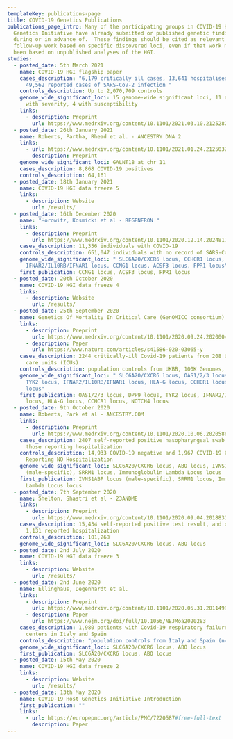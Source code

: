 ```yaml
---
templateKey: publications-page
title: COVID-19 Genetics Publications
publications_page_intro: Many of the participating groups in COVID-19 Host
  Genetics Initiative have already submitted or published genetic findings
  during or in advance of.  These findings should be cited as relevant to
  follow-up work based on specific discovered loci, even if that work may have
  been based on unpublished analyses of the HGI.
studies:
  - posted_date: 5th March 2021
    name: COVID-19 HGI flagship paper
    cases_description: "6,179 critically ill cases, 13,641 hospitalised cases,
      49,562 reported cases of SARS-CoV-2 infection "
    controls_description: Up to 2,070,709 controls
    genome_wide_significant_loci: 15 genome-wide significant loci, 11 associated
      with severity, 4 with susceptibility
    links:
      - description: Preprint
        url: https://www.medrxiv.org/content/10.1101/2021.03.10.21252820v1
  - posted_date: 26th January 2021
    name: Roberts, Partha, Rhead et al. - ANCESTRY DNA 2
    links:
      - url: https://www.medrxiv.org/content/10.1101/2021.01.24.21250324v1
        description: Preprint
    genome_wide_significant_loci: GALNT18 at chr 11
    cases_description: 8,868 COVID-19 positives
    controls_description: 64,161
  - posted_date: 18th January 2021
    name: COVID-19 HGI data freeze 5
    links:
      - description: Website
        url: /results/
  - posted_date: 16th December 2020
    name: "Horowitz, Kosmicki et al - REGENERON "
    links:
      - description: Preprint
        url: https://www.medrxiv.org/content/10.1101/2020.12.14.20248176v1
    cases_description: 11,356 individuals with COVID-19
    controls_description: 651,047 individuals with no record of SARS-CoV-2 infection
    genome_wide_significant_loci: " SLC6A20/CXCR6 locus, CCHCR1 locus, DPP9 locus,
      IFNAR2/IL10RB/IFNAR1 locus, CCNG1 locus, ACSF3 locus, FPR1 locus"
    first_publication: CCNG1 locus, ACSF3 locus, FPR1 locus
  - posted_date: 20th October 2020
    name: COVID-19 HGI data freeze 4
    links:
      - description: Website
        url: /results/
  - posted_date: 25th September 2020
    name: Genetics Of Mortality In Critical Care (GenOMICC consortium)
    links:
      - description: Preprint
        url: https://www.medrxiv.org/content/10.1101/2020.09.24.20200048v2
      - description: Paper
        url: https://www.nature.com/articles/s41586-020-03065-y
    cases_description: 2244 critically-ill Covid-19 patients from 208 UK intensive
      care units (ICUs)
    controls_description: population controls from UKBB, 100K Genomes, Generation Scotland
    genome_wide_significant_loci: " SLC6A20/CXCR6 locus, OAS1/2/3 locus, DPP9 locus,
      TYK2 locus, IFNAR2/IL10RB/IFNAR1 locus, HLA-G locus, CCHCR1 locus, NOTCH4
      locus"
    first_publication: OAS1/2/3 locus, DPP9 locus, TYK2 locus, IFNAR2/IL10RB/IFNAR1
      locus, HLA-G locus, CCHCR1 locus, NOTCH4 locus
  - posted_date: 9th October 2020
    name: Roberts, Park et al - ANCESTRY.COM
    links:
      - description: Preprint
        url: https://www.medrxiv.org/content/10.1101/2020.10.06.20205864v1
    cases_description: 2407 self-reported positive nasopharyngeal swab test, 250 of
      those reporting hospitalization
    controls_description: 14,933 COVID-19 negative and 1,967 COVID-19 Cases
      Reporting NO Hospitalization
    genome_wide_significant_loci: SLC6A20/CXCR6 locus, ABO locus, IVNS1ABP locus
      (male-specific), SRRM1 locus, Immunoglobulin Lambda Locus locus
    first_publication: IVNS1ABP locus (male-specific), SRRM1 locus, Immunoglobulin
      Lambda Locus locus
  - posted_date: 7th September 2020
    name: Shelton, Shastri et al - 23ANDME
    links:
      - description: Preprint
        url: https://www.medrxiv.org/content/10.1101/2020.09.04.20188318v1
    cases_description: 15,434 self-reported positive test result, and of those,
      1,131 reported hospitalization
    controls_description: 101,268
    genome_wide_significant_loci: SLC6A20/CXCR6 locus, ABO locus
  - posted_date: 2nd July 2020
    name: COVID-19 HGI data freeze 3
    links:
      - description: Website
        url: /results/
  - posted_date: 2nd June 2020
    name: Ellinghaus, Degenhardt et al.
    links:
      - description: Preprint
        url: https://www.medrxiv.org/content/10.1101/2020.05.31.20114991v1
      - description: Paper
        url: https://www.nejm.org/doi/full/10.1056/NEJMoa2020283
    cases_description: 1,980 patients with Covid-19 respiratory failure from seven
      centers in Italy and Spain
    controls_description: "population controls from Italy and Spain (n=2205) "
    genome_wide_significant_loci: SLC6A20/CXCR6 locus, ABO locus
    first_publication: SLC6A20/CXCR6 locus, ABO locus
  - posted_date: 15th May 2020
    name: COVID-19 HGI data freeze 2
    links:
      - description: Website
        url: /results/
  - posted_date: 13th May 2020
    name: COVID-19 Host Genetics Initiative Introduction
    first_publication: ""
    links:
      - url: https://europepmc.org/article/PMC/7220587#free-full-text
        description: Paper
---
```

